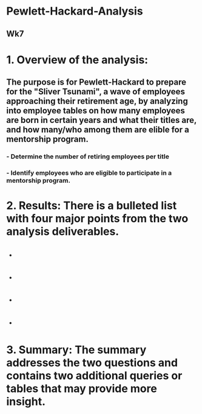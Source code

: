 # Pewlett-Hackard-Analysis
## Wk7
# 1. Overview of the analysis: 
## The purpose is for Pewlett-Hackard to prepare for the "Sliver Tsunami", a wave of employees approaching their retirement age, by analyzing into employee tables on how many employees are born in certain years and what their titles are, and how many/who among them are elible for a mentorship program.  
### - Determine the number of retiring employees per title
### - Identify employees who are eligible to participate in a mentorship program. 
# 2. Results: There is a bulleted list with four major points from the two analysis deliverables. 
## ・
## ・
## ・
## ・
# 3. Summary: The summary addresses the two questions and contains two additional queries or tables that may provide more insight.
##
##
